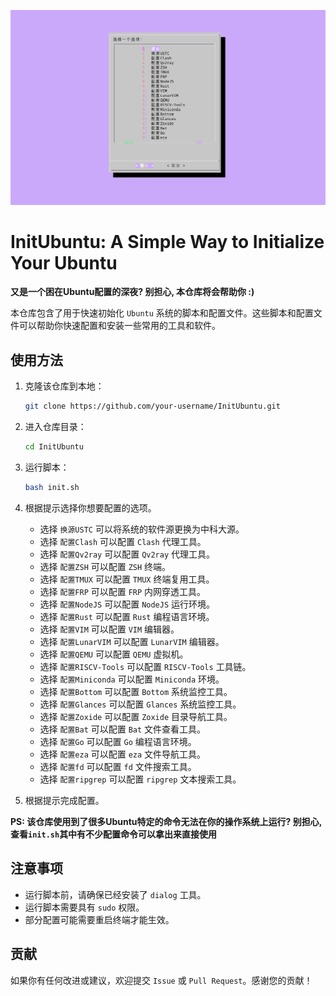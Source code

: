 ![InitUbuntu](assets/image.png)

# InitUbuntu: A Simple Way to Initialize Your Ubuntu

**又是一个困在Ubuntu配置的深夜? 别担心, 本仓库将会帮助你 :)**

本仓库包含了用于快速初始化 `Ubuntu` 系统的脚本和配置文件。这些脚本和配置文件可以帮助你快速配置和安装一些常用的工具和软件。

## 使用方法

1. 克隆该仓库到本地：

   ```bash
   git clone https://github.com/your-username/InitUbuntu.git
   ```

2. 进入仓库目录：

   ```bash
   cd InitUbuntu
   ```

3. 运行脚本：

   ```bash
   bash init.sh
   ```

4. 根据提示选择你想要配置的选项。

   - 选择 `换源USTC` 可以将系统的软件源更换为中科大源。
   - 选择 `配置Clash` 可以配置 `Clash` 代理工具。
   - 选择 `配置Qv2ray` 可以配置 `Qv2ray` 代理工具。
   - 选择 `配置ZSH` 可以配置 `ZSH` 终端。
   - 选择 `配置TMUX` 可以配置 `TMUX` 终端复用工具。
   - 选择 `配置FRP` 可以配置 `FRP` 内网穿透工具。
   - 选择 `配置NodeJS` 可以配置 `NodeJS` 运行环境。
   - 选择 `配置Rust` 可以配置 `Rust` 编程语言环境。
   - 选择 `配置VIM` 可以配置 `VIM` 编辑器。
   - 选择 `配置LunarVIM` 可以配置 `LunarVIM` 编辑器。
   - 选择 `配置QEMU` 可以配置 `QEMU` 虚拟机。
   - 选择 `配置RISCV-Tools` 可以配置 `RISCV-Tools` 工具链。
   - 选择 `配置Miniconda` 可以配置 `Miniconda` 环境。
   - 选择 `配置Bottom` 可以配置 `Bottom` 系统监控工具。
   - 选择 `配置Glances` 可以配置 `Glances` 系统监控工具。
   - 选择 `配置Zoxide` 可以配置 `Zoxide` 目录导航工具。
   - 选择 `配置Bat` 可以配置 `Bat` 文件查看工具。
   - 选择 `配置Go` 可以配置 `Go` 编程语言环境。
   - 选择 `配置eza` 可以配置 `eza` 文件导航工具。
   - 选择 `配置fd` 可以配置 `fd` 文件搜索工具。
   - 选择 `配置ripgrep` 可以配置 `ripgrep` 文本搜索工具。

5. 根据提示完成配置。

**PS: 该仓库使用到了很多Ubuntu特定的命令无法在你的操作系统上运行? 别担心, 查看`init.sh`其中有不少配置命令可以拿出来直接使用**

## 注意事项

- 运行脚本前，请确保已经安装了 `dialog` 工具。
- 运行脚本需要具有 `sudo` 权限。
- 部分配置可能需要重启终端才能生效。

## 贡献

如果你有任何改进或建议，欢迎提交 `Issue` 或 `Pull Request`。感谢您的贡献！
